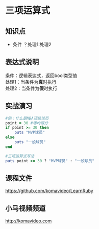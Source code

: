 三项运算式
=========

## 知识点

* 条件 ？处理1:处理2

## 表达式说明

条件：逻辑表达式，返回bool类型值  
处理1：当条件为**真**时执行  
处理2：当条件为**假**时执行

## 实战演习

~~~ruby
#例：什么是NBA顶级球员
point = 30 #场均得分
if point >= 30 then
    puts "MVP球员"
else
    puts "一般球员"
end

#三项运算式写法
puts point >= 30 ? "MVP球员" : "一般球员"
~~~

## 课程文件

https://github.com/komavideo/LearnRuby

## 小马视频频道

http://komavideo.com
